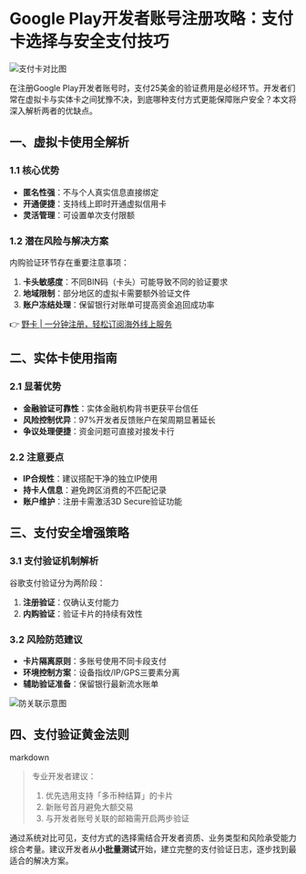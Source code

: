 # Google Play开发者账号注册攻略：支付卡选择与安全支付技巧

![支付卡对比图](https://bbtdd.com/wp-content/uploads/img/95681279.webp)

在注册Google Play开发者账号时，支付25美金的验证费用是必经环节。开发者们常在虚拟卡与实体卡之间犹豫不决，到底哪种支付方式更能保障账户安全？本文将深入解析两者的优缺点。

## 一、虚拟卡使用全解析
### 1.1 核心优势
- **匿名性强**：不与个人真实信息直接绑定
- **开通便捷**：支持线上即时开通虚拟信用卡
- **灵活管理**：可设置单次支付限额

### 1.2 潜在风险与解决方案
内购验证环节存在重要注意事项：
1. **卡头敏感度**：不同BIN码（卡头）可能导致不同的验证要求
2. **地域限制**：部分地区的虚拟卡需要额外验证文件
3. **账户冻结处理**：保留银行对账单可提高资金追回成功率

👉 [野卡 | 一分钟注册，轻松订阅海外线上服务](https://bbtdd.com/yeka)

## 二、实体卡使用指南
### 2.1 显著优势
- **金融验证可靠性**：实体金融机构背书更获平台信任
- **风险控制优异**：97%开发者反馈账户在架周期显著延长
- **争议处理便捷**：资金问题可直接对接发卡行

### 2.2 注意要点
- **IP合规性**：建议搭配干净的独立IP使用
- **持卡人信息**：避免跨区消费的不匹配记录
- **账户维护**：注册卡需激活3D Secure验证功能

## 三、支付安全增强策略
### 3.1 支付验证机制解析
谷歌支付验证分为两阶段：
1. **注册验证**：仅确认支付能力
2. **内购验证**：验证卡片的持续有效性

### 3.2 风险防范建议
- **卡片隔离原则**：多账号使用不同卡段支付
- **环境控制方案**：设备指纹/IP/GPS三要素分离
- **辅助验证准备**：保留银行最新流水账单

![防关联示意图](https://bbtdd.com/wp-content/uploads/img/5258628938324551.webp)

## 四、支付验证黄金法则
markdown
> 专业开发者建议：
> 1. 优先选用支持「多币种结算」的卡片
> 2. 新账号首月避免大额交易
> 3. 与开发者账号关联的邮箱需开启两步验证


通过系统对比可见，支付方式的选择需结合开发者资质、业务类型和风险承受能力综合考量。建议开发者从**小批量测试**开始，建立完整的支付验证日志，逐步找到最适合的解决方案。